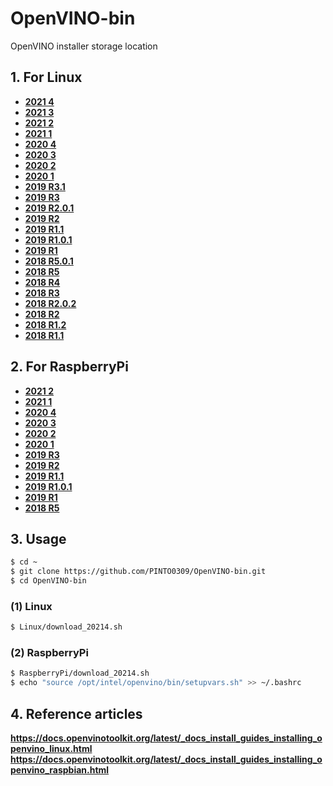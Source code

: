 # OpenVINO-bin
OpenVINO installer storage location

## 1. For Linux
- **[2021 4](Linux/download_20214.sh)**
- **[2021 3](Linux/download_20213.sh)**
- **[2021 2](Linux/download_20212.sh)**
- **[2021 1](Linux/download_20211.sh)**
- **[2020 4](Linux/download_20204.sh)**
- **[2020 3](Linux/download_20203.sh)**
- **[2020 2](Linux/download_20202.sh)**
- **[2020 1](Linux/download_20201.sh)**
- **[2019 R3.1](Linux/download_2019R3.1.sh)**
- **[2019 R3](Linux/download_2019R3.sh)**
- **[2019 R2.0.1](Linux/download_2019R2.0.1.sh)**
- **[2019 R2](Linux/download_2019R2.sh)**
- **[2019 R1.1](Linux/download_2019R1.1.sh)**
- **[2019 R1.0.1](Linux/download_2019R1.0.1.sh)**
- **[2019 R1](Linux/download_2019R1.sh)**
- **[2018 R5.0.1](Linux/download_2018R5.0.1.sh)**
- **[2018 R5](Linux/download_2018R5.0.0.sh)**
- **[2018 R4](Linux/download_2018R4.sh)**
- **[2018 R3](Linux/download_2018R3.sh)**
- **[2018 R2.0.2](Linux/download_2018R2.0.2.sh)**
- **[2018 R2](Linux/download_2018R2.sh)**
- **[2018 R1.2](Linux/download_2018R1.2.sh)**
- **[2018 R1.1](Linux/download_2018R1.1.sh)**

## 2. For RaspberryPi
- **[2021 2](RaspberryPi/download_20212.sh)**
- **[2021 1](RaspberryPi/download_20211.sh)**
- **[2020 4](RaspberryPi/download_20204.sh)**
- **[2020 3](RaspberryPi/download_20203.sh)**
- **[2020 2](RaspberryPi/download_20202.sh)**
- **[2020 1](RaspberryPi/download_20201.sh)**
- **[2019 R3](RaspberryPi/download_2019R3.sh)**
- **[2019 R2](RaspberryPi/download_2019R2.sh)**
- **[2019 R1.1](RaspberryPi/download_2019R1.1.sh)**
- **[2019 R1.0.1](RaspberryPi/download_2019R1.0.1.sh)**
- **[2019 R1](RaspberryPi/download_2019R1.sh)**
- **[2018 R5](RaspberryPi/download_2018R5.sh)**

## 3. Usage
```bash
$ cd ~
$ git clone https://github.com/PINTO0309/OpenVINO-bin.git
$ cd OpenVINO-bin
```
### (1) Linux
```bash
$ Linux/download_20214.sh
```

### (2) RaspberryPi
```bash
$ RaspberryPi/download_20214.sh
$ echo "source /opt/intel/openvino/bin/setupvars.sh" >> ~/.bashrc
```
## 4. Reference articles
**https://docs.openvinotoolkit.org/latest/_docs_install_guides_installing_openvino_linux.html**  
**https://docs.openvinotoolkit.org/latest/_docs_install_guides_installing_openvino_raspbian.html**  
